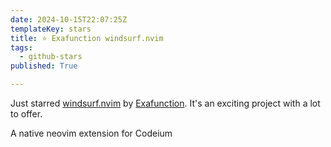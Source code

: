 ```yaml
---
date: 2024-10-15T22:07:25Z
templateKey: stars
title: ⭐ Exafunction windsurf.nvim
tags:
  - github-stars
published: True

---
```


Just starred [windsurf.nvim](https://github.com/Exafunction/windsurf.nvim) by [Exafunction](https://github.com/Exafunction). It's an exciting project with a lot to offer.

A native neovim extension for Codeium
